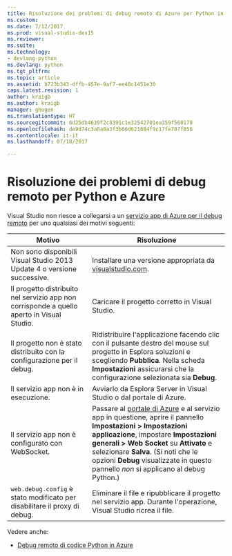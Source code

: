 ```yaml
---
title: Risoluzione dei problemi di debug remoto di Azure per Python in Visual Studio | Microsoft Docs
ms.custom: 
ms.date: 7/12/2017
ms.prod: visual-studio-dev15
ms.reviewer: 
ms.suite: 
ms.technology:
- devlang-python
ms.devlang: python
ms.tgt_pltfrm: 
ms.topic: article
ms.assetid: b723b343-dffb-457e-9af7-ee48c1451e30
caps.latest.revision: 1
author: kraigb
ms.author: kraigb
manager: ghogen
ms.translationtype: HT
ms.sourcegitcommit: 6d25db4639f2c8391c1e32542701ea359f560178
ms.openlocfilehash: de9d74c3a0a8a3f3b66d621884f9c17fe787f856
ms.contentlocale: it-it
ms.lasthandoff: 07/18/2017

---
```


# <a name="remote-debugging-troubleshooter-for-python-and-azure"></a>Risoluzione dei problemi di debug remoto per Python e Azure

Visual Studio non riesce a collegarsi a un [servizio app di Azure per il debug remoto](debugging-azure-remote.md) per uno qualsiasi dei motivi seguenti:

| Motivo | Risoluzione |
| --- | --- |
| Non sono disponibili Visual Studio 2013 Update 4 o versione successive. | Installare una versione appropriata da [visualstudio.com](https://www.visualstudio.com/downloads/). | 
| Il progetto distribuito nel servizio app non corrisponde a quello aperto in Visual Studio. | Caricare il progetto corretto in Visual Studio. |
| Il progetto non è stato distribuito con la configurazione per il debug. | Ridistribuire l'applicazione facendo clic con il pulsante destro del mouse sul progetto in Esplora soluzioni e scegliendo **Pubblica**. Nella scheda **Impostazioni** assicurarsi che la configurazione selezionata sia **Debug**. |
| Il servizio app non è in esecuzione. | Avviarlo da Esplora Server in Visual Studio o dal portale di Azure. |
| Il servizio app non è configurato con WebSocket. | Passare al [portale di Azure](https://portal.azure.com) e al servizio app in questione, aprire il pannello **Impostazioni > Impostazioni applicazione**, impostare **Impostazioni generali > Web Socket** su **Attivato** e selezionare **Salva**. (Si noti che le opzioni **Debug** visualizzate in questo pannello *non* si applicano al debug Python.) |
| `web.debug.config` è stato modificato per disabilitare il proxy di debug. | Eliminare il file e ripubblicare il progetto nel servizio app. Durante l'operazione, Visual Studio ricrea il file. |

Vedere anche:

- [Debug remoto di codice Python in Azure](debugging-azure-remote.md)

